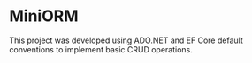 # MiniORM
This project was developed using ADO.NET and EF Core default conventions to implement basic CRUD operations.
